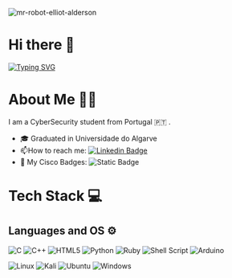 
![mr-robot-elliot-alderson](https://github.com/AlexRodrigues9581/AlexRodrigues9581/assets/171432647/9734725e-ac63-4da3-ad28-be330f0595e2)
# Hi there 👋
[![Typing SVG](https://readme-typing-svg.demolab.com?font=Fira+Code&pause=500&color=0600FF&center=true&multiline=true&random=false&width=435&lines=I'm+a+CiberSecurity+and+;Ethical+Hacker+Enthusiast)](https://git.io/typing-svg)



# About Me 👨‍💻
I am a CyberSecurity student from Portugal 🇵🇹 .
- 🎓 Graduated in Universidade do Algarve
- :mailbox:How to reach me: [![Linkedin Badge](https://img.shields.io/badge/-alexandre-blue?style=flat&logo=Linkedin&logoColor=white)](https://www.linkedin.com/in/alexandre-rodrigues-a65304285/)
- :page_with_curl: My Cisco Badges: ![Static Badge](https://img.shields.io/badge/credly-badge?style=plastic&logo=credly&color=rgb&link=https%3A%2F%2Fwww.credly.com%2Fusers%2Falexandre-rodrigues.9816fb06%2Fbadges)


<!--
# My Social Networks :computer:
<div id="badges">
  <a href="">
    <img src="https://img.shields.io/badge/LinkedIn-blue?style=for-the-badge&logo=linkedin&logoColor=white" alt="LinkedIn Badge"/>
  </a>
</div>
-->
# Tech Stack :computer:
## Languages and OS ⚙️ 
![C](https://img.shields.io/badge/c-%2300599C.svg?style=for-the-badge&logo=c&logoColor=white)
![C++](https://img.shields.io/badge/c++-%2300599C.svg?style=for-the-badge&logo=c%2B%2B&logoColor=white)
![HTML5](https://img.shields.io/badge/html5-%23E34F26.svg?style=for-the-badge&logo=html5&logoColor=white)
![Python](https://img.shields.io/badge/python-3670A0?style=for-the-badge&logo=python&logoColor=ffdd54)
![Ruby](https://img.shields.io/badge/ruby-%23CC342D.svg?style=for-the-badge&logo=ruby&logoColor=white)
![Shell Script](https://img.shields.io/badge/shell_script-%23121011.svg?style=for-the-badge&logo=gnu-bash&logoColor=white)
![Arduino](https://img.shields.io/badge/-Arduino-00979D?style=for-the-badge&logo=Arduino&logoColor=white)

![Linux](https://img.shields.io/badge/Linux-FCC624?style=for-the-badge&logo=linux&logoColor=black)
![Kali](https://img.shields.io/badge/Kali-268BEE?style=for-the-badge&logo=kalilinux&logoColor=white)
![Ubuntu](https://img.shields.io/badge/Ubuntu-E95420?style=for-the-badge&logo=ubuntu&logoColor=white)
![Windows](https://img.shields.io/badge/Windows-0078D6?style=for-the-badge&logo=windows&logoColor=white)
